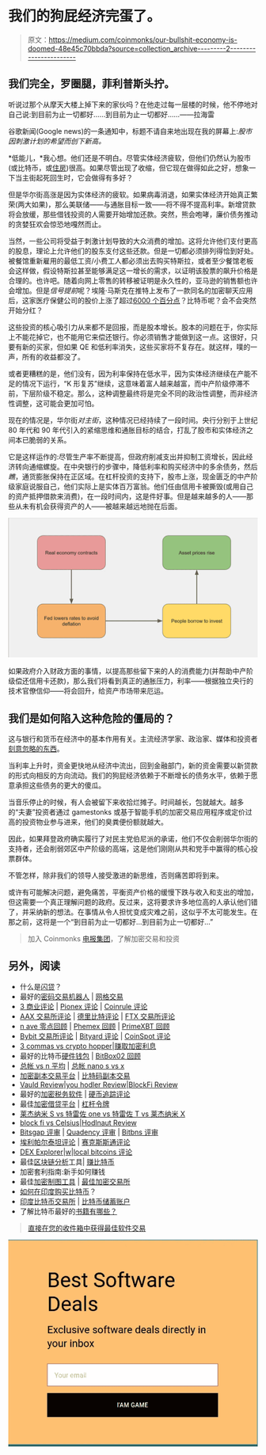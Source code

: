 # 我们的狗屁经济完蛋了。

> 原文：<https://medium.com/coinmonks/our-bullshit-economy-is-doomed-48e45c70bbda?source=collection_archive---------2----------------------->

## 我们完全，罗圈腿，菲利普斯头拧。

听说过那个从摩天大楼上掉下来的家伙吗？在他走过每一层楼的时候，他不停地对自己说:到目前为止一切都好……到目前为止一切都好……――拉海雷

谷歌新闻(Google news)的一条通知中，标题不请自来地出现在我的屏幕上:*股市因刺激计划的希望而创下新高。*

*低能儿，*我心想。他们还是不明白。尽管实体经济疲软，但他们仍然认为股市(或比特币，或[住房](https://austingmackell.medium.com/how-a-basic-income-could-lower-housing-costs-2b1f1bb1cc28))很高。如果尽管出现了收缩，但它现在做得如此之好，想象一下当主街起死回生时，它会做得有多好？

但是华尔街高涨是因为实体经济的疲软。如果病毒消退，如果实体经济开始真正繁荣(两大如果)，那么美联储——与通胀目标一致——将不得不提高利率。新增贷款将会放缓，那些借钱投资的人需要开始增加还款。突然，熊会咆哮，廉价债务推动的贪婪狂欢会惊恐地嘎然而止。

当然，一些公司将受益于刺激计划导致的大众消费的增加。这将允许他们支付更高的股息，理论上允许他们的股东支付这些还款。但是一切都必须排列得恰到好处。被餐馆重新雇用的最低工资/小费工人都必须出去购买特斯拉，或者至少餐馆老板会这样做，假设特斯拉甚至能够满足这一增长的需求，以证明该股票的飙升价格是合理的。也许吧。随着向网上零售的转移被证明是永久性的，亚马逊的销售额也许会增加。但是*信号提前*呢？埃隆·马斯克在推特上发布了一款同名的加密聊天应用后，这家医疗保健公司的股价上涨了超过[6000 个百分点](https://qz.com/1956105/elon-musks-tweet-about-signal-boosts-shares-of-the-wrong-company/)？比特币呢？会不会突然开始分红？

这些投资的核心吸引力从来都不是回报，而是股本增长。股本的问题在于，你实际上不能花掉它，也不能用它来偿还银行。你必须销售才能做到这一点。这很好，只要有新的买家，但如果 QE 和低利率消失，这些买家将不复存在。就这样，噗的一声，所有的收益都没了。

或者更糟糕的是，他们没有，因为利率保持在低水平，因为实体经济继续在产能不足的情况下运行，“K 形复苏”继续，这意味着富人越来越富，而中产阶级停滞不前，下层阶级不稳定。那么，这种调整最终将是完全不同的政治性调整，而非经济性调整，这可能会更加可怕。

现在的情况是，华尔街*对主街*，这种情况已经持续了一段时间。央行分别于上世纪 80 年代和 90 年代引入的紧缩思维和通胀目标的结合，打乱了股市和实体经济之间本已脆弱的关系。

它是这样运作的:尽管生产率不断提高，但政府削减支出并抑制工资增长，因此经济转向通缩螺旋。在中央银行的步骤中，降低利率和购买经济中的多余债务，然后*瞧*，通货膨胀保持在正区域。在杠杆投资的支持下，股市上涨，现金匮乏的中产阶级家庭说服自己，他们实际上是实体百万富翁。他们任由信用卡被撕毁(或用自己的资产抵押借款来消费)，在一段时间内，这是件好事。但是越来越多的人——那些从未有机会获得资产的人——被越来越远地抛在后面。

![](img/e704eb78fd5699670f7873860365534b.png)

如果政府介入财政方面的事情，以提高那些留下来的人的消费能力(并帮助中产阶级偿还信用卡还款)，那么我们将看到真正的通胀压力，利率——根据独立央行的技术官僚信仰——将会回升，给资产市场带来厄运。

## 我们是如何陷入这种危险的僵局的？

这与银行和货币在经济中的基本作用有关。主流经济学家、政治家、媒体和投资者[刻意忽略的东西](https://www.unprecedentedtimesmagazine.com/why_economists_are_wrong_about_economics)。

当利率上升时，资金更快地从经济中流出，回到金融部门，新的资金需要以新贷款的形式向相反的方向流动。我们的狗屁经济依赖于不断增长的债务水平，依赖于愿意承担这些债务的更大的傻瓜。

当音乐停止的时候，有人会被留下来收拾烂摊子。时间越长，包就越大。越多的“夫妻”投资者通过 gamestonks 或基于智能手机的加密交易应用程序或定价过高的投资物业参与进来，他们的臭粪便份额就越大。

因此，如果拜登政府确实履行了对民主党伯尼派的承诺，他们不仅会削弱华尔街的支持者，还会削弱郊区中产阶级的高端，这是他们刚刚从共和党手中赢得的核心投票群体。

不管怎样，除非我们的领导人接受激进的新思维，否则痛苦即将到来。

或许有可能解决问题，避免痛苦，平衡资产价格的缓慢下跌与收入和支出的增加，但这需要一个真正理解问题的政府。反过来，这将要求许多地位高的人承认他们错了，并采纳新的想法。在事情从令人担忧变成灾难之前，这似乎不太可能发生。在那之前，这将是一个“到目前为止一切都好…到目前为止一切都好…”

> 加入 Coinmonks [电报集团](https://t.me/joinchat/EPmjKpNYwRMsBI4p)，了解加密交易和投资

## 另外，阅读

*   什么是[闪贷](https://blog.coincodecap.com/what-are-flash-loans-on-ethereum)？
*   最好的[密码交易机器人](/coinmonks/crypto-trading-bot-c2ffce8acb2a) | [网格交易](https://blog.coincodecap.com/grid-trading)
*   [3 商业评论](/coinmonks/3commas-review-an-excellent-crypto-trading-bot-2020-1313a58bec92) | [Pionex 评论](/coinmonks/pionex-review-exchange-with-crypto-trading-bot-1e459d0191ea) | [Coinrule 评论](https://blog.coincodecap.com/coinrule-review-a-perfect-trading-bot)
*   [AAX 交易所评论](/coinmonks/aax-exchange-review-2021-67c5ea09330c) | [德里比特评论](/coinmonks/deribit-review-options-fees-apis-and-testnet-2ca16c4bbdb2) | [FTX 交易所评论](/coinmonks/ftx-crypto-exchange-review-53664ac1198f)
*   [n ave 零点回顾](/coinmonks/ngrave-zero-review-c465cf8307fc) | [Phemex 回顾](/coinmonks/phemex-review-4cfba0b49e28) | [PrimeXBT 回顾](/coinmonks/primexbt-review-88e0815be858)
*   [Bybit 交易所评论](/coinmonks/bybit-exchange-review-dbd570019b71) | [Bityard 评论](https://blog.coincodecap.com/bityard-reivew) | [CoinSpot 评论](https://blog.coincodecap.com/coinspot-review)
*   [3 commas vs crypto hopper](/coinmonks/3commas-vs-pionex-vs-cryptohopper-best-crypto-bot-6a98d2baa203)|[赚取加密利息](/coinmonks/earn-crypto-interest-b10b810fdda3)
*   最好的比特币[硬件钱包](/coinmonks/the-best-cryptocurrency-hardware-wallets-of-2020-e28b1c124069?source=friends_link&sk=324dd9ff8556ab578d71e7ad7658ad7c) | [BitBox02 回顾](/coinmonks/bitbox02-review-your-swiss-bitcoin-hardware-wallet-c36c88fff29)
*   [总帐 vs n 平均](https://blog.coincodecap.com/ngrave-vs-ledger) | [总帐 nano s vs x](https://blog.coincodecap.com/ledger-nano-s-vs-x)
*   [加密副本交易平台](/coinmonks/top-10-crypto-copy-trading-platforms-for-beginners-d0c37c7d698c) | [比特码副本交易](https://blog.coincodecap.com/bityard-copy-trading)
*   [Vauld Review](https://blog.coincodecap.com/vauld-review)|[you hodler Review](/coinmonks/youhodler-4-easy-ways-to-make-money-98969b9689f2)|[BlockFi Review](/coinmonks/blockfi-review-53096053c097)
*   最好的[加密税务软件](/coinmonks/best-crypto-tax-tool-for-my-money-72d4b430816b) | [硬币追踪评论](/coinmonks/cointracking-review-a-reliable-cryptocurrency-tax-software-5114e3eb5737)
*   最佳[加密借贷平台](/coinmonks/top-5-crypto-lending-platforms-in-2020-that-you-need-to-know-a1b675cec3fa) | [杠杆令牌](/coinmonks/leveraged-token-3f5257808b22)
*   [莱杰纳米 S vs 特雷佐 one vs 特雷佐 T vs 莱杰纳米 X](https://blog.coincodecap.com/ledger-nano-s-vs-trezor-one-ledger-nano-x-trezor-t)
*   [block fi vs Celsius](/coinmonks/blockfi-vs-celsius-vs-hodlnaut-8a1cc8c26630)|[Hodlnaut Review](https://blog.coincodecap.com/hodlnaut-review)
*   [Bitsgap 评审](https://blog.coincodecap.com/bitsgap-review) | [Quadency 评审](/coinmonks/quadency-review-a-crypto-trading-automation-platform-3068eaa374e1) | [Bitbns 评审](https://blog.coincodecap.com/bitbns-review)
*   [埃利帕尔泰坦评论](/coinmonks/ellipal-titan-review-85e9071dd029) | [赛克斯斯通评论](https://blog.coincodecap.com/secux-stone-hardware-wallet-review)
*   [DEX Explorer](https://explorer.bitquery.io/ethereum/dex)|[w](https://explorer.bitquery.io/graphql)|[local bitcoins 评论](https://blog.coincodecap.com/localbitcoins-review)
*   最佳[区块链分析](https://bitquery.io/blog/best-blockchain-analysis-tools-and-software)工具| [赚比特币](https://blog.coincodecap.com/earn-bitcoin)
*   加密套利指南:新手如何赚钱
*   最佳[加密制图工具](/coinmonks/what-are-the-best-charting-platforms-for-cryptocurrency-trading-85aade584d80) | [最佳加密交易所](/coinmonks/crypto-exchange-dd2f9d6f3769)
*   [如何在印度购买比特币](https://blog.coincodecap.com/buy-bitcoin-app-india)？
*   [印度比特币交易所](/coinmonks/bitcoin-exchange-in-india-7f1fe79715c9) | [比特币储蓄账户](https://blog.coincodecap.com/bitcoin-savings-account)
*   了解比特币最好的[书籍有哪些？](/coinmonks/what-are-the-best-books-to-learn-bitcoin-409aeb9aff4b)

> [直接在您的收件箱中获得最佳软件交易](/coinmonks/newsletters/coinmonks)

[![](img/160ce73bd06d46c2250251e7d5969f9d.png)](https://medium.com/coinmonks/newsletters/coinmonks)